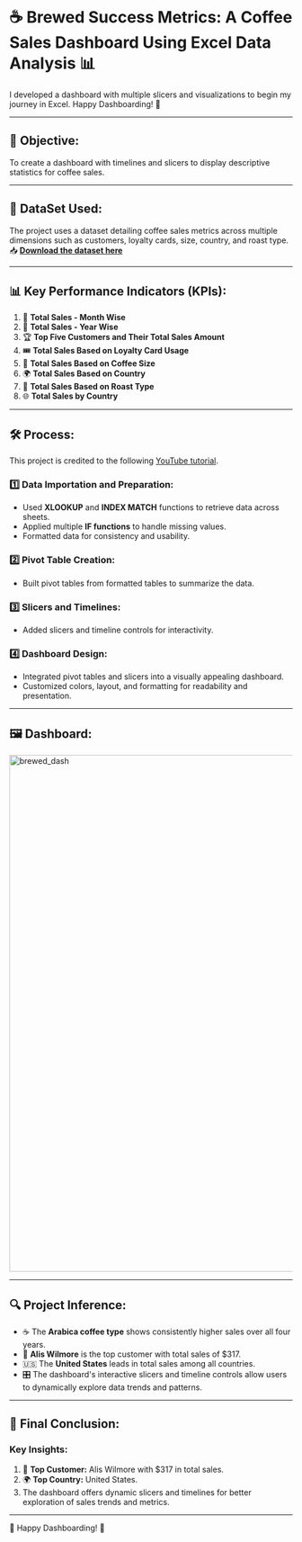 # ☕ Brewed Success Metrics: A Coffee Sales Dashboard Using Excel Data Analysis 📊

I developed a dashboard with multiple slicers and visualizations to begin my journey in Excel. Happy Dashboarding! 🚀

---

## 🎯 Objective:
To create a dashboard with timelines and slicers to display descriptive statistics for coffee sales.

---

## 📂 DataSet Used:
The project uses a dataset detailing coffee sales metrics across multiple dimensions such as customers, loyalty cards, size, country, and roast type.  
📥 **[Download the dataset here](coffeeOrdersData.xlsx)**

---

## 📊 Key Performance Indicators (KPIs):
1. 📅 **Total Sales - Month Wise**  
2. 📆 **Total Sales - Year Wise**  
3. 🏆 **Top Five Customers and Their Total Sales Amount**  
4. 🎟️ **Total Sales Based on Loyalty Card Usage**  
5. 📏 **Total Sales Based on Coffee Size**  
6. 🌍 **Total Sales Based on Country**  
7. 🍶 **Total Sales Based on Roast Type**  
8. 🌐 **Total Sales by Country**

---

## 🛠️ Process:
This project is credited to the following [YouTube tutorial](https://www.youtube.com/watch?v=m13o5aqeCbM).  

### 1️⃣ **Data Importation and Preparation:**
- Used **XLOOKUP** and **INDEX MATCH** functions to retrieve data across sheets.  
- Applied multiple **IF functions** to handle missing values.  
- Formatted data for consistency and usability.

### 2️⃣ **Pivot Table Creation:**
- Built pivot tables from formatted tables to summarize the data.

### 3️⃣ **Slicers and Timelines:**
- Added slicers and timeline controls for interactivity.

### 4️⃣ **Dashboard Design:**
- Integrated pivot tables and slicers into a visually appealing dashboard.  
- Customized colors, layout, and formatting for readability and presentation.

---

## 🖼️ Dashboard:
<img width="919" alt="brewed_dash" src="https://github.com/user-attachments/assets/d5a1976b-4943-4f50-a3b8-c3062f7b5bc7" />

---

## 🔍 Project Inference:
- ☕ The **Arabica coffee type** shows consistently higher sales over all four years.  
- 👤 **Alis Wilmore** is the top customer with total sales of \$317.  
- 🇺🇸 The **United States** leads in total sales among all countries.  
- 🎛️ The dashboard's interactive slicers and timeline controls allow users to dynamically explore data trends and patterns.

---

## 🏁 Final Conclusion:
### **Key Insights:**
1. 🥇 **Top Customer:** Alis Wilmore with \$317 in total sales.  
2. 🌍 **Top Country:** United States.  
3. The dashboard offers dynamic slicers and timelines for better exploration of sales trends and metrics.

---

🚀 Happy Dashboarding! 🌟

